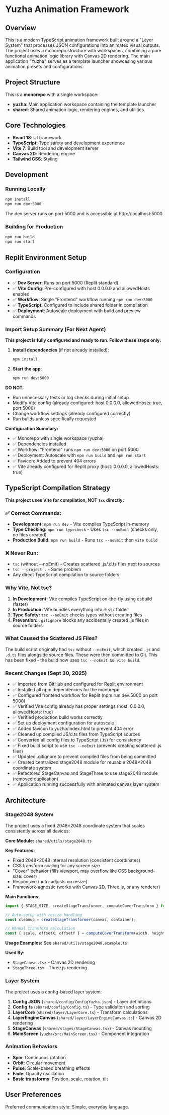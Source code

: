 # Yuzha Animation Framework

## Overview

This is a modern TypeScript animation framework built around a "Layer System" that processes JSON configurations into animated visual outputs. The project uses a monorepo structure with workspaces, combining a pure functional animation logic library with Canvas 2D rendering. The main application "Yuzha" serves as a template launcher showcasing various animation presets and configurations.

## Project Structure

This is a **monorepo** with a single workspace:
- **yuzha**: Main application workspace containing the template launcher
- **shared**: Shared animation logic, rendering engines, and utilities

## Core Technologies

- **React 18**: UI framework
- **TypeScript**: Type safety and development experience
- **Vite 7**: Build tool and development server
- **Canvas 2D**: Rendering engine
- **Tailwind CSS**: Styling

## Development

### Running Locally
```bash
npm install
npm run dev:5000
```

The dev server runs on port 5000 and is accessible at http://localhost:5000

### Building for Production
```bash
npm run build
npm run start
```

## Replit Environment Setup

### Configuration
- ✅ **Dev Server**: Runs on port 5000 (Replit standard)
- ✅ **Vite Config**: Pre-configured with host 0.0.0.0 and allowedHosts enabled
- ✅ **Workflow**: Single "Frontend" workflow running `npm run dev:5000`
- ✅ **TypeScript**: Configured to include shared folder in compilation
- ✅ **Deployment**: Autoscale deployment with build and preview commands

### Import Setup Summary (For Next Agent)
**This project is fully configured and ready to run. Follow these steps only:**

1. **Install dependencies** (if not already installed):
   ```bash
   npm install
   ```

2. **Start the app**:
   ```bash
   npm run dev:5000
   ```

**DO NOT:**
- Run unnecessary tests or log checks during initial setup
- Modify Vite config (already configured: host 0.0.0.0, allowedHosts: true, port 5000)
- Change workflow settings (already configured correctly)
- Run builds unless specifically requested

**Configuration Summary:**
- ✅ Monorepo with single workspace (yuzha)
- ✅ Dependencies installed
- ✅ Workflow: "Frontend" runs `npm run dev:5000` on port 5000
- ✅ Deployment: Autoscale with `npm run build` and `npm run start`
- ✅ Favicon: Added to prevent 404 errors
- ✅ Vite already configured for Replit proxy (host: 0.0.0.0, allowedHosts: true)

## TypeScript Compilation Strategy

**This project uses Vite for compilation, NOT `tsc` directly:**

### ✅ Correct Commands:
- **Development:** `npm run dev` - Vite compiles TypeScript in-memory
- **Type Checking:** `npm run typecheck` - Uses `tsc --noEmit` (checks only, no files created)
- **Production Build:** `npm run build` - Runs `tsc --noEmit` then `vite build`

### ❌ Never Run:
- `tsc` (without --noEmit) - Creates scattered .js/.d.ts files next to sources
- `tsc --project .` - Same problem
- Any direct TypeScript compilation to source folders

### Why Vite, Not tsc?
1. **In Development:** Vite compiles TypeScript on-the-fly using esbuild (faster)
2. **In Production:** Vite bundles everything into `dist/` folder
3. **Type Safety:** `tsc --noEmit` checks types without creating files
4. **Prevention:** `.gitignore` blocks any accidentally created .js files in source folders

### What Caused the Scattered JS Files?
The build script originally had `tsc` without `--noEmit`, which created `.js` and `.d.ts` files alongside source files. These were then committed to Git. This has been fixed - the build now uses `tsc --noEmit && vite build`.

### Recent Changes (Sept 30, 2025)
- ✅ Imported from GitHub and configured for Replit environment
- ✅ Installed all npm dependencies for the monorepo
- ✅ Configured frontend workflow for Replit (npm run dev:5000 on port 5000)
- ✅ Verified Vite config already has proper settings (host: 0.0.0.0, allowedHosts: true)
- ✅ Verified production build works correctly
- ✅ Set up deployment configuration for autoscale
- ✅ Added favicon to yuzha/index.html to prevent 404 error
- ✅ Cleaned up compiled JS/d.ts files from TypeScript sources
- ✅ Converted all config files to TypeScript (.ts) for consistency
- ✅ Fixed build script to use `tsc --noEmit` (prevents creating scattered .js files)
- ✅ Updated .gitignore to prevent compiled files from being committed
- ✅ Created centralized stage2048 module for reusable 2048×2048 coordinate system
- ✅ Refactored StageCanvas and StageThree to use stage2048 module (removed duplication)
- ✅ Application running successfully with animated canvas layer system

## Architecture

### Stage2048 System
The project uses a fixed 2048×2048 coordinate system that scales consistently across all devices:

**Core Module:** `shared/utils/stage2048.ts`

**Key Features:**
- Fixed 2048×2048 internal resolution (consistent coordinates)
- CSS transform scaling for any screen size
- "Cover" behavior (fills viewport, may overflow like CSS background-size: cover)
- Responsive (auto-adjusts on resize)
- Framework-agnostic (works with Canvas 2D, Three.js, or any renderer)

**Main Functions:**
```typescript
import { STAGE_SIZE, createStageTransformer, computeCoverTransform } from '@shared/utils/stage2048';

// Auto-setup with resize handling
const cleanup = createStageTransformer(canvas, container);

// Manual transform calculation
const { scale, offsetX, offsetY } = computeCoverTransform(width, height);
```

**Usage Examples:** See `shared/utils/stage2048.example.ts`

**Used By:**
- `StageCanvas.tsx` - Canvas 2D rendering
- `StageThree.tsx` - Three.js rendering

### Layer System
The project uses a config-based layer system:
1. **Config JSON** (`shared/config/ConfigYuzha.json`) - Layer definitions
2. **Config.ts** (`shared/config/Config.ts`) - Type validation and sorting
3. **LayerCore** (`shared/layer/LayerCore.ts`) - Transform calculations
4. **LayerEngineCanvas** (`shared/layer/LayerEngineCanvas.ts`) - Canvas 2D rendering
5. **StageCanvas** (`shared/stages/StageCanvas.tsx`) - Canvas mounting
6. **MainScreen** (`yuzha/src/MainScreen.tsx`) - Component integration

### Animation Behaviors
- **Spin**: Continuous rotation
- **Orbit**: Circular movement
- **Pulse**: Scale-based breathing effects
- **Fade**: Opacity oscillation
- **Basic transforms**: Position, scale, rotation, tilt

## User Preferences

Preferred communication style: Simple, everyday language.
